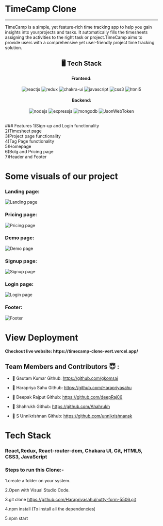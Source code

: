 # TimeCamp Clone
<hr/>


TimeCamp is a simple, yet feature-rich time tracking app to help you gain insights into yourprojects and tasks. It automatically fills the timesheets assigning the activities to the right task or project.TimeCamp aims to provide users with a comprehensive yet user-friendly project time tracking solution.



<h2 align="center">🖥️ Tech Stack</h2>


<h4 align="center">Frontend:</h4>

<p align="center">
  <img src="https://img.shields.io/badge/React-20232A?style=for-the-badge&logo=react&logoColor=61DAFB" alt="reactjs" />
  <img src="https://img.shields.io/badge/Redux-593D88?style=for-the-badge&logo=redux&logoColor=white" alt="redux" />
  <img src="https://img.shields.io/badge/Chakra%20UI-3bc7bd?style=for-the-badge&logo=chakraui&logoColor=white" alt="chakra-ui" />
  <img src="https://img.shields.io/badge/JavaScript-323330?style=for-the-badge&logo=javascript&logoColor=F7DF1E" alt="javascript" />
  <img src="https://img.shields.io/badge/CSS3-1572B6?style=for-the-badge&logo=css3&logoColor=white" alt="css3" />
  <img src="https://img.shields.io/badge/HTML5-E34F26?style=for-the-badge&logo=html5&logoColor=white" alt="html5" />
</p>


<h4 align="center">Backend:</h4>

<p align="center">
  <img src="https://img.shields.io/badge/Node.js-339933?style=for-the-badge&logo=nodedotjs&logoColor=white" alt="nodejs" />
  <img src="https://img.shields.io/badge/Express.js-000000?style=for-the-badge&logo=express&logoColor=white" alt="expressjs" />
  <img src="https://img.shields.io/badge/MongoDB-4EA94B?style=for-the-badge&logo=mongodb&logoColor=white" alt="mongodb" />
  <img src="https://img.shields.io/badge/JWT-000000?style=for-the-badge&logo=JSON%20web%20tokens&logoColor=white" alt="JsonWebToken" />
</p>





<br />
### Features
1)Sign-up and Login functionality  <br/>
2)Timesheet page  <br/>
3)Project page functionality <br/>
4)Tag Page functionality <br/>
5)Homepage  <br/>
6)Bolg and Pricing page <br/>
7)Header and Footer <br/>

<h1>Some visuals of our project </h1>
 </hr>
 <h3>Landing page: </h3>
 <img src="https://user-images.githubusercontent.com/101813593/190867318-f317c582-659a-4787-899e-162e1dfaef53.png" alt="Landing page"/>

  <h3>Pricing page: </h3>
<img src="https://user-images.githubusercontent.com/101813593/190867388-61e0b4b1-e9e9-4b35-8e80-aec7e6a9f0a7.png" alt="Pricing page" />
  <h3>Demo page: </h3>
<img src="https://user-images.githubusercontent.com/101813593/190867422-d45eccf9-18a3-4b68-9214-2fb739f344b7.png" alt="Demo page" />
  <h3>Signup page: </h3>
<img src="https://user-images.githubusercontent.com/101813593/190867499-ccf32a4c-87b7-4614-9923-ae91035e6a7e.png" alt="Signup page" />

  <h3>Login page: </h3>
<img src="https://user-images.githubusercontent.com/101813593/190867529-79905a97-8827-46cb-8c96-b8405801b3ed.png" alt="Login page" />

  <h3>Footer: </h3>
<img src="https://user-images.githubusercontent.com/101813593/187067413-b3f2123b-fbb5-4644-9132-8b9d0a0a7594.PNG" alt="Footer" />



<h1>View Deployment</h1>
</hr>
<h4>Checkout live website: https://timecamp-clone-vert.vercel.app/</h4>
</hr>

## Team Members and Contributors 😇 :

- 👤 Gautam Kumar
  Github: https://github.com/gkomsai

- 👤 Harapriya Sahu
  Github: https://github.com/Harapriyasahu

- 👤 Deepak Rajput
  Github: https://github.com/deepRaj06
  
- 👤 Shahrukh
  Github: https://github.com/Ahahrukh

- 👤 S Unnikrishnan
  Github: https://github.com/unnikrishnansk
  

  


</hr>
<h1>Tech Stack </h1>
<h3>React,Redux, React-router-dom, Chakara UI, Git,  HTML5, CSS3, JavaScript </h3>






### Steps to run this Clone:-

1.create a folder on your system.

2.Open with Visual Studio Code.

3.git clone https://github.com/Harapriyasahu/nutty-form-5506.git

4.npm install  (To install all the dependencies)

5.npm start
